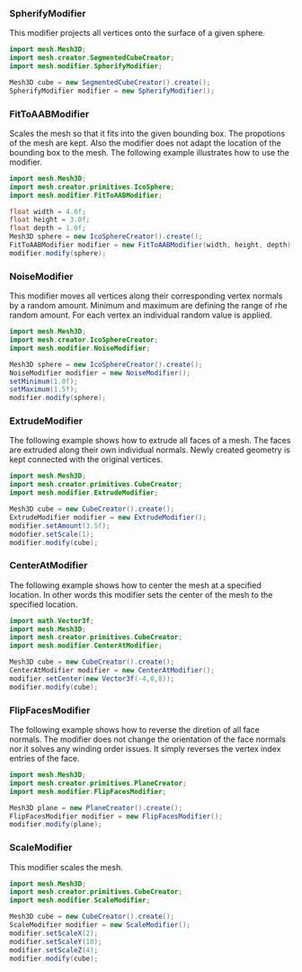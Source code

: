 ### SpherifyModifier
This modifier projects all vertices onto the surface of a 
given sphere.

```java
import mesh.Mesh3D;
import mesh.creator.SegmentedCubeCreator;
import mesh.modifier.SpherifyModifier;

Mesh3D cube = new SegmentedCubeCreator().create();
SpherifyModifier modifier = new SpherifyModifier();

```

### FitToAABModifier
Scales the mesh so that it fits into the given
bounding box. The propotions of the mesh are kept.
Also the modifier does not adapt the location of
the bounding box to the mesh. The following example
illustrates how to use the modifier.

```java
import mesh.Mesh3D;
import mesh.creator.primitives.IcoSphere;
import mesh.modifier.FitToAABModifier;

float width = 4.0f;
float height = 3.0f;
float depth = 1.0f;
Mesh3D sphere = new IcoSphereCreator().create();
FitToAABModifier modifier = new FitToAABModifier(width, height, depth);
modifier.modify(sphere);
```

### NoiseModifier

This modifier moves all vertices along their corresponding 
vertex normals by a random amount. Minimum and maximum are defining
the range of rhe random amount. For each vertex an individual
random value is applied.

```java
import mesh.Mesh3D;
import mesh.creator.IcoSphereCreator;
import mesh.modifier.NoiseModifier;

Mesh3D sphere = new IcoSphereCreator().create();
NoiseModifier modifier = new NoiseModifier();
setMinimum(1.0f);
setMaximum(1.5f);
modifier.modify(sphere);
```

### ExtrudeModifier

The following example shows how to extrude all faces of a mesh. The faces are extruded along 
their own individual normals. Newly created geometry is kept
connected with the original vertices.

```java
import mesh.Mesh3D;
import mesh.creator.primitives.CubeCreator;
import mesh.modifier.ExtrudeModifier;

Mesh3D cube = new CubeCreator().create();
ExtrudeModifier modifier = new ExtrudeModifier();
modifier.setAmount(3.5f);
modofier.setScale(1);
modifier.modify(cube);
```

### CenterAtModifier

The following example shows how to center the mesh
at a specified location. In other words this modifier 
sets the center of the mesh to the specified location.

```java
import math.Vector3f;
import mesh.Mesh3D;
import mesh.creator.primitives.CubeCreator;
import mesh.modifier.CenterAtModifier;

Mesh3D cube = new CubeCreator().create();
CenterAtModifier modifier = new CenterAtModifier();
modifier.setCenter(new Vector3f(-4,0,8));
modifier.modify(cube);
```

### FlipFacesModifier

The following example shows how to reverse the diretion
of all face normals. The modifier does not change the
orientation of the face normals nor it solves any winding order issues.
It simply reverses the vertex index entries of the face.

```java
import mesh.Mesh3D;
import mesh.creator.primitives.PlaneCreator;
import mesh.modifier.FlipFacesModifier;

Mesh3D plane = new PlaneCreator().create();
FlipFacesModifier modifier = new FlipFacesModifier();
modifier.modify(plane);
```

### ScaleModifier

This modifier scales the mesh.

```java
import mesh.Mesh3D;
import mesh.creator.primitives.CubeCreator;
import mesh.modifier.ScaleModifier;

Mesh3D cube = new CubeCreator().create();
ScaleModifier modifier = new ScaleModifier();
modifier.setScaleX(2);
modifier.setScaleY(10);
modifier.setScaleZ(4);
modifier.modify(cube);
```
